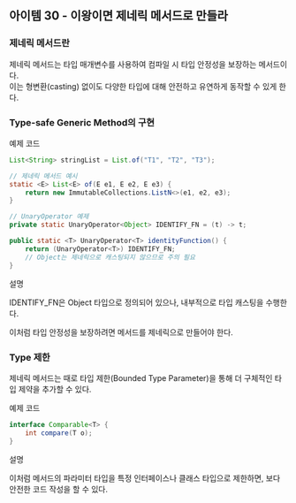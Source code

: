 ## 아이템 30 - 이왕이면 제네릭 메서드로 만들라

### 제네릭 메서드란

제네릭 메서드는 타입 매개변수를 사용하여 컴파일 시 타입 안정성을 보장하는 메서드이다.  
이는 형변환(casting) 없이도 다양한 타입에 대해 안전하고 유연하게 동작할 수 있게 한다.

### Type-safe Generic Method의 구현

예제 코드

```java
List<String> stringList = List.of("T1", "T2", "T3");

// 제네릭 메서드 예시
static <E> List<E> of(E e1, E e2, E e3) {
    return new ImmutableCollections.ListN<>(e1, e2, e3);
}

// UnaryOperator 예제
private static UnaryOperator<Object> IDENTIFY_FN = (t) -> t;

public static <T> UnaryOperator<T> identityFunction() {
    return (UnaryOperator<T>) IDENTIFY_FN; 
    // Object는 제네릭으로 캐스팅되지 않으므로 주의 필요
}
```

설명

IDENTIFY\_FN은 Object 타입으로 정의되어 있으나, 내부적으로 타입 캐스팅을 수행한다.

이처럼 타입 안정성을 보장하려면 메서드를 제네릭으로 만들어야 한다.

### Type 제한

제네릭 메서드는 때로 타입 제한(Bounded Type Parameter)을 통해 더 구체적인 타입 제약을 추가할 수 있다.

예제 코드

```java
interface Comparable<T> {
    int compare(T o);
}
```

설명

이처럼 메서드의 파라미터 타입을 특정 인터페이스나 클래스 타입으로 제한하면, 보다 안전한 코드 작성을 할 수 있다.